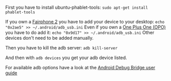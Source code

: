 First you have to install ubuntu-phablet-tools:
```sudo apt-get install phablet-tools```

If you own a [Fairphone 2](https://devices.ubports.com/#/FP2) you have to add your device to your desktop:
```echo "0x2ae5" >> ~/.android/adb_usb.ini```
Even if you own a [One Plus One (OPO)](https://devices.ubports.com/#/bacon) you have to do add it: 
```echo "0x9d17" >> ~/.android/adb_usb.ini```
Other devices don't need to be added manually.

Then you have to kill the adb server:
```adb kill-server```

And then with ```adb devices``` you get your adb device listed.

For available adb options have a look at the [Android Debug Bridge user guide](https://developer.android.com/studio/command-line/adb.html)
